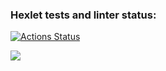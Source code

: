 ### Hexlet tests and linter status:
[![Actions Status](https://github.com/maretov/frontend-project-44/workflows/hexlet-check/badge.svg)](https://github.com/maretov/frontend-project-44/actions)

<a href="https://codeclimate.com/github/maretov/frontend-project-44/maintainability"><img src="https://api.codeclimate.com/v1/badges/f33d4e0a4673df93a057/maintainability" /></a>
